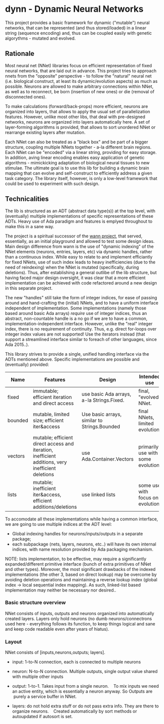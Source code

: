 # dynn - Dynamic Neural Networks
This project provides a basic framework for dynamic ("mutable") neural networks, that can be represented (and thus stored/loaded) in a linear string (sequence encoding) and, thus can be coupled easily with genetic algorythms - mutated and evolved.

## Rationale
Most neural net (NNet) libraries focus on efficient representation of fixed neural networks, that are laid out in advance. This project tries to approach nnets from the "opposite" perspective - to follow the "natural" neural net (i.e. biological construct, at least its dynamic/evolution aspects) as much as possible. Neurons are allowed to make arbitrary connections within NNet, as well as to reconnect, be born (insertion of new ones) or die (removal of disconnected ones).

To make calculations (forward/back-props) more efficient, neurons are organized into layers, that allows to apply the usual set of parallelization features. However, unlike most other libs, that deal with pre-designed networks, neurons are organized into layers automatically here. A set of layer-forming algorithms is provided, that allows to sort unordered NNet or rearrange existing layers after mutation.

Each NNet can also be treated as a "black box" and be part of a bigger structure, coupling multiple NNets together - a-la different brain regions. Each NNet can be "encoded" via a linear string, providing for easy storage. In addition, aving linear encoding enables easy application of genetic algorithms - mimickicking adaptation of biological neural tissues to new stimulae. The ultimate goal is to use this lib for building a dynamic brain mapping that can evolve and self-construct to efficiently address a given task category. The library itself, however, is only a low-level framework that could be used to experiment with such design.

## Technicalities
The lib is structured as an ADT (abstract data type(s)) at the top level, with (eventually) multiple implementations of specific representations of these ADTs. Heavy use of Ada paradigm and features is emplyed throughout to make this in a sane way.

The project is a spiritual successor of the [wann project](https://github.com/gerr135/wann), that served, essentially, as an initial playground and allowed to test some design ideas. Main design difference from wann is the use of "dynamic indexing" of the NNet elements (neurons, entries, layers, etc) via dynamic handles, rather than a continuous index. While easy to relate to and implement efficiantly for fixed NNets, use of such index leads to heavy inefficiencies (due to the need of reindexing) when the NNet is mutated (specifically, during deletions). Thus, after establishing a general outlibe of the lib structure, but having faced major design oversight, it was clear that a more efficient implementation can be achieved with code refactored around a new design in this separate project.

The new "handles" still take the form of integer indices, for ease of passing around and hand-crafting the (initial) NNets, and to have a uniform interface independent of implementation. Some implementations (namely those based around basic Ada arrays) *require* use of integer indices, thus an abstract, non-countable handle is a no go if we are to have a common, implementation-independent interface. However, unlike the "real" integer index, there is no requirement of continuity. Thus, e.g. direct for-loops over integer index values are not supported! Use the iterators instead (that support a streamlined interface similar to foreach of other languages, since Ada 2015..).

This library strives to provide a single, unified handling interface via the ADTs mentioned above. Specific implementations are possible and (eventually) provided:

 | Name | Features | Design  | Intended use |
 | ---- | -------- | ------- | ------------ |
 | fixed   | immutable; efficient iteration and direct access | use basic Ada arrays, a-la Strings.Fixed. | final, "evolved" NNet. |
 | bounded | mutable, limited size; efficient iter&access | Use basic arrays, similar to Strings.Bounded | final NNets, limited evolution |
 | vectors | mutable; efficient direct access and iteration, inefficient additions, very inefficient deletions | use Ada.Container.Vectors | primarily use with some evolution |
 | lists   | mutable; inefficient iter&access, efficient additions/deletions | use linked lists | some use with focus on evolution |

To accomodate all these implementations while having a common interface, we are going to use multiple indices at the ADT level:
- Global indexing handles for neurons/inputs/outputs in a separate package;
- each subpackage (nets, layers, neurons, etc..) will have its own internal indices, with name resolution provided by Ada packaging mechanism.

NOTE: lists implementation, to be effective, may require a significantly expanded/different primitive interface (bunch of extra primitives of NNet and other types). Moreover, the most significant drawbacks of the indexed implementations (the other 3, based on direct lookup) may be overcome by avoiding deletion operations and maintaining a reverse lookup index (global index -> local sequential index mapping). As such, linked-list based implementation may neither be necessary nor desired..

### Basic structure overview
NNet consists of inputs, outputs and neurons organized into automatically created layers. Layers only hold neurons (no dumb neurons/connectrons used here - everything follows its function, to keep things logical and sane and keep code readable even after years of hiatus).

### Layout
NNet consists of [inputs,neurons,outputs; layers].
- input:  1-to-N connection, each is connected to multiple neurons
- neuron: N-to-N connection. Multiple outputs, single output value shared with multiple other inputs
- output: 1-to-1. Takes input from a single neuron.
    To mix inputs we need an active entity, which is essentially a neuron anyway. So Outputs are
    purely a service buffer in NNet.

- layers: do not hold extra stuff or do not pass extra info. They are there to organize neurons.
    Created automatically by sort methods or autoupdated if autosort is set.


